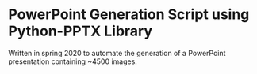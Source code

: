 # PowerPoint Generation Script using Python-PPTX Library

Written in spring 2020 to automate the generation of a PowerPoint presentation containing ~4500 images.

